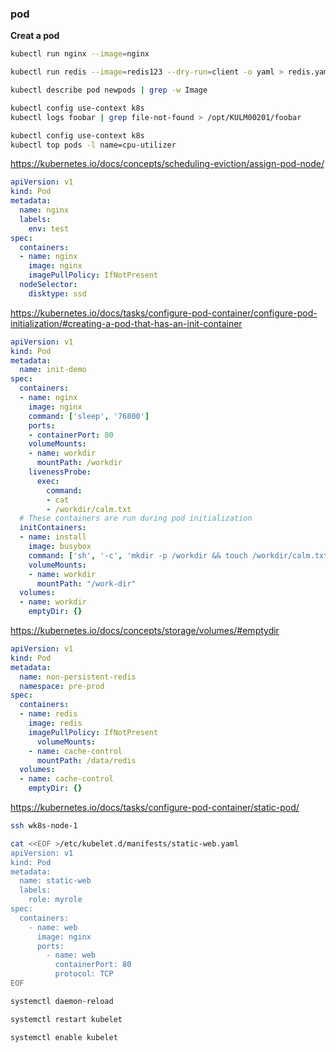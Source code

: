### pod

**Creat a pod**
```bash
kubectl run nginx --image=nginx
```

```bash
kubectl run redis --image=redis123 --dry-run=client -o yaml > redis.yaml
```

```bash
kubectl describe pod newpods | grep -w Image
```

```bash
kubectl config use-context k8s
kubectl logs foobar | grep file-not-found > /opt/KULM00201/foobar
```

```bash
kubectl config use-context k8s
kubectl top pods -l name=cpu-utilizer
```

https://kubernetes.io/docs/concepts/scheduling-eviction/assign-pod-node/
```yaml
apiVersion: v1
kind: Pod
metadata:
  name: nginx
  labels:
    env: test
spec:
  containers:
  - name: nginx
    image: nginx
    imagePullPolicy: IfNotPresent
  nodeSelector:
    disktype: ssd
```

https://kubernetes.io/docs/tasks/configure-pod-container/configure-pod-initialization/#creating-a-pod-that-has-an-init-container
```yaml
apiVersion: v1
kind: Pod
metadata:
  name: init-demo
spec:
  containers:
  - name: nginx
    image: nginx
    command: ['sleep', '76800']
    ports:
    - containerPort: 80
    volumeMounts:
    - name: workdir
      mountPath: /workdir
    livenessProbe:
	  exec:
	    command:
		- cat
		- /workdir/calm.txt
  # These containers are run during pod initialization
  initContainers:
  - name: install
    image: busybox
    command: ['sh', '-c', 'mkdir -p /workdir && touch /workdir/calm.txt']
    volumeMounts:
    - name: workdir
      mountPath: "/work-dir"
  volumes:
  - name: workdir
    emptyDir: {}
```

https://kubernetes.io/docs/concepts/storage/volumes/#emptydir
```yaml
apiVersion: v1
kind: Pod
metadata:
  name: non-persistent-redis
  namespace: pre-prod
spec:
  containers:
  - name: redis
    image: redis
    imagePullPolicy: IfNotPresent
	  volumeMounts:
    - name: cache-control
      mountPath: /data/redis
  volumes:
  - name: cache-control
    emptyDir: {}
```


https://kubernetes.io/docs/tasks/configure-pod-container/static-pod/
```bash
ssh wk8s-node-1

cat <<EOF >/etc/kubelet.d/manifests/static-web.yaml
apiVersion: v1
kind: Pod
metadata:
  name: static-web
  labels:
    role: myrole
spec:
  containers:
    - name: web
      image: nginx
      ports:
        - name: web
          containerPort: 80
          protocol: TCP
EOF

systemctl daemon-reload

systemctl restart kubelet

systemctl enable kubelet
```
